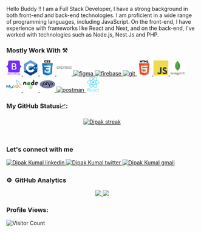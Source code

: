 Hello Buddy !! I am a Full Stack Developer,  I have a strong background in both front-end and back-end technologies.
I am proficient in a wide range of programming languages, including  JavaScript. On the front-end, I have experience with frameworks like React and Next, and on the back-end, I've worked with technologies such as Node.js, Nest.Js and PHP.
### Mostly Work With ⚒

<p align="left"> <a href="https://getbootstrap.com" target="_blank" rel="noreferrer"> <img src="https://raw.githubusercontent.com/devicons/devicon/master/icons/bootstrap/bootstrap-plain-wordmark.svg" alt="bootstrap" width="40" height="40"/> </a> <a href="https://www.w3schools.com/cpp/" target="_blank" rel="noreferrer"> <img src="https://raw.githubusercontent.com/devicons/devicon/master/icons/cplusplus/cplusplus-original.svg" alt="cplusplus" width="40" height="40"/> </a> <a href="https://www.w3schools.com/css/" target="_blank" rel="noreferrer"> <img src="https://raw.githubusercontent.com/devicons/devicon/master/icons/css3/css3-original-wordmark.svg" alt="css3" width="40" height="40"/> </a> <a href="https://expressjs.com" target="_blank" rel="noreferrer"> <img src="https://raw.githubusercontent.com/devicons/devicon/master/icons/express/express-original-wordmark.svg" alt="express" width="40" height="40"/> </a> <a href="https://www.figma.com/" target="_blank" rel="noreferrer"> <img src="https://www.vectorlogo.zone/logos/figma/figma-icon.svg" alt="figma" width="40" height="40"/> </a> <a href="https://firebase.google.com/" target="_blank" rel="noreferrer"> <img src="https://www.vectorlogo.zone/logos/firebase/firebase-icon.svg" alt="firebase" width="40" height="40"/> </a> <a href="https://git-scm.com/" target="_blank" rel="noreferrer"> <img src="https://www.vectorlogo.zone/logos/git-scm/git-scm-icon.svg" alt="git" width="40" height="40"/> </a> <a href="https://www.w3.org/html/" target="_blank" rel="noreferrer"> <img src="https://raw.githubusercontent.com/devicons/devicon/master/icons/html5/html5-original-wordmark.svg" alt="html5" width="40" height="40"/> </a> <a href="https://developer.mozilla.org/en-US/docs/Web/JavaScript" target="_blank" rel="noreferrer"> <img src="https://raw.githubusercontent.com/devicons/devicon/master/icons/javascript/javascript-original.svg" alt="javascript" width="40" height="40"/> </a> <a href="https://www.mongodb.com/" target="_blank" rel="noreferrer"> <img src="https://raw.githubusercontent.com/devicons/devicon/master/icons/mongodb/mongodb-original-wordmark.svg" alt="mongodb" width="40" height="40"/> </a> <a href="https://www.mysql.com/" target="_blank" rel="noreferrer"> <img src="https://raw.githubusercontent.com/devicons/devicon/master/icons/mysql/mysql-original-wordmark.svg" alt="mysql" width="40" height="40"/> </a> <a href="https://nodejs.org" target="_blank" rel="noreferrer"> <img src="https://raw.githubusercontent.com/devicons/devicon/master/icons/nodejs/nodejs-original-wordmark.svg" alt="nodejs" width="40" height="40"/> </a> <a href="https://www.php.net" target="_blank" rel="noreferrer"> <img src="https://raw.githubusercontent.com/devicons/devicon/master/icons/php/php-original.svg" alt="php" width="40" height="40"/> </a> <a href="https://postman.com" target="_blank" rel="noreferrer"> <img src="https://www.vectorlogo.zone/logos/getpostman/getpostman-icon.svg" alt="postman" width="40" height="40"/> </a> <a href="https://reactjs.org/" target="_blank" rel="noreferrer"> <img src="https://raw.githubusercontent.com/devicons/devicon/master/icons/react/react-original-wordmark.svg" alt="react" width="40" height="40"/> </a> </p>


### My GitHub Status📈:

<section>
<p align="center">
    <a href="https://github.com/Dipak1203/github-readme-streak-stats">
        <img alt="Dipak streak" src="https://github-readme-streak-stats.herokuapp.com/?user=Dipak1203&theme=black-ice&hide_border=true&stroke=0000&background=060A0CD0](https://github-readme-streak-stats.herokuapp.com/?user=Dipak1203&theme=black-ice&hide_border=true&stroke=0000&background=060A0CD0)"/>
    </a>
</p>
<br/>
    
  </section>

### Let's connect with me 

<div>
 <a href="https://www.linkedin.com/in/dipak-kumal-984438204/" target="_blank">
<img src=https://img.shields.io/badge/linkedin-%231E77B5.svg?&style=for-the-badge&logo=linkedin&logoColor=white alt="Dipak Kumal linkedin" style="margin-bottom: 5px;" />
</a>
  
  
 <a href="https://twitter.com/dipakKu41313213" target="_blank">
<img src=https://img.shields.io/badge/twitter-%2300acee.svg?&style=for-the-badge&logo=twitter&logoColor=white alt="Dipak Kumal twitter" style="margin-bottom: 5px;" />
</a>

<a href="mailto:dipakkumal673@gmail.com" target="_blank">
<img src=https://img.shields.io/badge/Gmail-D14836?style=for-the-badge&logo=gmail&logoColor=white alt="Dipak Kumal gmail" style="margin-bottom: 5px;" />
</a>
  </div>


### ⚙️ &nbsp;GitHub Analytics

<p align="center">
<a href="https://github.com/Dipak1203">
  <img height="180em" src="https://github-readme-stats-eight-theta.vercel.app/api?username=Dipak1203&show_icons=true&theme=algolia&include_all_commits=true&count_private=true"/>
  <img height="180em" src="https://github-readme-stats-eight-theta.vercel.app/api/top-langs/?username=Dipak1203&layout=compact&langs_count=8&theme=algolia"/>
</a>
</p>

### Profile Views:

![Visitor Count](https://profile-counter.glitch.me/Dipak1203/count.svg)
